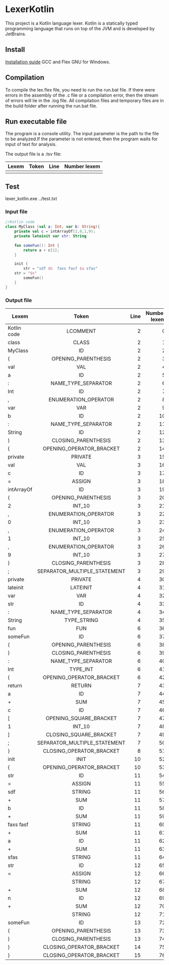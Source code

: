 # LexerKotlin

This project is a Kotlin language lexer. Kotlin is a statically typed programming language that runs on top of the JVM and is developed by JetBrains. 

## Install 

[Installation guide](http://example.com/) GCC and Flex GNU for Windows.

## Compilation 

To compile the lex.flex file, you need to run the run.bat file. If there were errors in the assembly of the .c file or a compilation error, then the stream of errors will lie in the .log file. All compilation files and temporary files are in the build folder after running the run.bat file.

## Run executable file

The program is a console utility. The input parameter is the path to the file to be analyzed.If the parameter is not entered, then the program waits for input of text for analysis.

The output file is a .tsv file:

| Lexem	        | Token               | Line  | Number lexem |
| ------------- |:-------------------:| -----:| ------------:|
|               |                     |       |              |


## Test

lexer_kotlin.exe ../test.txt

### Input file

```kotlin
//Kotlin code
class MyClass (val a: Int, var b: String){
    private val c = intArrayOf(2,0,1,9);
    private lateinit var str: String
    
    fun someFun(): Int {
        return a + c[1];
    }

    init {
        str = "sdf $b  faxs fasf $a sfas"
	str = "$n"
        someFun()
    }
}
```

### Output file

| Lexem         | Token               | Line  | Number lexem |
| ------------- |:-------------------:| -----:| ------------:|
|Kotlin code|LCOMMENT|2|0|
|class|CLASS|2|1|
|MyClass|ID|2|2|
|(|OPENING_PARENTHESIS|2|3|
|val|VAL|2|4|
|a|ID|2|5|
|:|NAME_TYPE_SEPARATOR|2|6|
|Int|ID|2|7|
|,|ENUMERATION_OPERATOR|2|8|
|var|VAR|2|9|
|b|ID|2|10|
|:|NAME_TYPE_SEPARATOR|2|11|
|String|ID|2|12|
|)|CLOSING_PARENTHESIS|2|13|
|{|OPENING_OPERATOR_BRACKET|2|14|
|private|PRIVATE|3|15|
|val|VAL|3|16|
|c|ID|3|17|
|=|ASSIGN|3|18|
|intArrayOf|ID|3|19|
|(|OPENING_PARENTHESIS|3|20|
|2|INT_10|3|21|
|,|ENUMERATION_OPERATOR|3|22|
|0|INT_10|3|23|
|,|ENUMERATION_OPERATOR|3|24|
|1|INT_10|3|25|
|,|ENUMERATION_OPERATOR|3|26|
|9|INT_10|3|27|
|)|CLOSING_PARENTHESIS|3|28|
|;|SEPARATOR_MULTIPLE_STATEMENT|3|29|
|private|PRIVATE|4|30|
|lateinit|LATEINIT|4|31|
|var|VAR|4|32|
|str|ID|4|33|
|:|NAME_TYPE_SEPARATOR|4|34|
|String|TYPE_STRING|4|35|
|fun|FUN|6|36|
|someFun|ID|6|37|
|(|OPENING_PARENTHESIS|6|38|
|)|CLOSING_PARENTHESIS|6|39|
|:|NAME_TYPE_SEPARATOR|6|40|
|Int|TYPE_INT|6|41|
|{|OPENING_OPERATOR_BRACKET|6|42|
|return|RETURN|7|43|
|a|ID|7|44|
|+|SUM|7|45|
|c|ID|7|46|
|[|OPENING_SQUARE_BRACKET|7|47|
|1|INT_10|7|48|
|]|CLOSING_SQUARE_BRACKET|7|49|
|;|SEPARATOR_MULTIPLE_STATEMENT|7|50|
|}|CLOSING_OPERATOR_BRACKET|8|51|
|init|INIT|10|52|
|{|OPENING_OPERATOR_BRACKET|10|53|
|str|ID|11|54|
|=|ASSIGN|11|55|
|sdf |STRING|11|56|
|+|SUM|11|57|
|b|ID|11|58|
|+|SUM|11|59|
|  faxs fasf |STRING|11|60|
|+|SUM|11|61|
|a|ID|11|62|
|+|SUM|11|63|
| sfas|STRING|11|64|
|str|ID|12|65|
|=|ASSIGN|12|66|
||STRING|12|67|
|+|SUM|12|68|
|n|ID|12|69|
|+|SUM|12|70|
||STRING|12|71|
|someFun|ID|13|72|
|(|OPENING_PARENTHESIS|13|73|
|)|CLOSING_PARENTHESIS|13|74|
|}|CLOSING_OPERATOR_BRACKET|14|75|
|}|CLOSING_OPERATOR_BRACKET|15|76|
